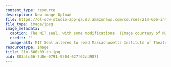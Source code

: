 ```yaml
---
content_type: resource
description: New image Upload
file: https://ol-ocw-studio-app-qa.s3.amazonaws.com/courses/21m-606-introduction-to-stagecraft-spring-2009/803afd567d8e07919504027f62dd987f_21m-606s09-th.jpg
file_type: image/jpeg
image_metadata:
  caption: The MIT seal, with some modifications. (Image courtesy of MIT Theatre Department.)
  credit: ''
  image-alt: MIT Seal altered to read Massachusetts Institute of Theater.
resourcetype: Image
title: 21m-606s09-th.jpg
uid: 803afd56-7d8e-0791-9504-027f62dd987f
---
```


